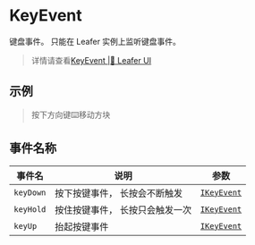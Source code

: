 # KeyEvent

键盘事件。
只能在 Leafer 实例上监听键盘事件。
> 详情请查看[KeyEvent |🌿 Leafer UI](https://www.leaferjs.com/ui/reference/event/ui/Key.html)

## 示例

> 按下方向键⌨️移动方块

<script setup lang="ts">
import code from './index.vue?raw'
</script>

<Repl :code="code"  />

## 事件名称

[IKeyEvent-url]: https://www.leaferjs.com/ui/api/interfaces/IKeyEvent.html

| 事件名  | 说明 | 参数 |
| --- | --- | --- |
| `keyDown` | 按下按键事件， 长按会不断触发 | [`IKeyEvent`][IKeyEvent-url] |
| `keyHold` | 按住按键事件， 长按只会触发一次 | [`IKeyEvent`][IKeyEvent-url] |
| `keyUp` | 抬起按键事件 | [`IKeyEvent`][IKeyEvent-url] |
